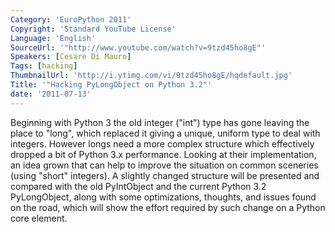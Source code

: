 ```yaml
---
Category: 'EuroPython 2011'
Copyright: 'Standard YouTube License'
Language: 'English'
SourceUrl: '"http://www.youtube.com/watch?v=9tzd45ho8gE"'
Speakers: [Cesare Di Mauro]
Tags: [hacking]
ThumbnailUrl: 'http://i.ytimg.com/vi/9tzd45ho8gE/hqdefault.jpg'
Title: '"Hacking PyLongObject on Python 3.2"'
date: '2011-07-13'
---
```

Beginning with Python 3 the old integer ("int") type has gone leaving the
place to "long", which replaced it giving a unique, uniform type to deal with
integers. However longs need a more complex structure which effectively
dropped a bit of Python 3.x performance. Looking at their implementation, an
idea grown that can help to improve the situation on common sceneries (using
"short" integers). A slightly changed structure will be presented and compared
with the old PyIntObject and the current Python 3.2 PyLongObject, along with
some optimizations, thoughts, and issues found on the road, which will show
the effort required by such change on a Python core element.

